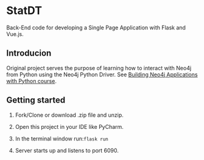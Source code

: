 # StatDT 
Back-End code for developing a Single Page Application with Flask and Vue.js.

## Introducion
Original project serves the purpose of learning how to interact with Neo4j from Python using the Neo4j Python Driver.
See [Building Neo4j Applications with Python course](https://graphacademy.neo4j.com/courses/app-python/).


## Getting started

1. Fork/Clone or download .zip file and unzip.

2. Open this project in your IDE like PyCharm.

3. In the terminal window run:`flask run`

4. Server starts up and listens to port 6090.
